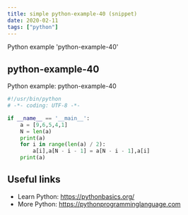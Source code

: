 ```yaml
---
title: simple python-example-40 (snippet)
date: 2020-02-11
tags: ["python"]
---
```

Python example 'python-example-40'


## python-example-40

Python example: python-example-40

```python
#!/usr/bin/python
# -*- coding: UTF-8 -*-

if __name__ == '__main__':
    a = [9,6,5,4,1]
    N = len(a) 
    print(a)
    for i in range(len(a) / 2):
        a[i],a[N - i - 1] = a[N - i - 1],a[i]
    print(a)


```

## Useful links

- Learn Python: https://pythonbasics.org/
- More Python: https://pythonprogramminglanguage.com
